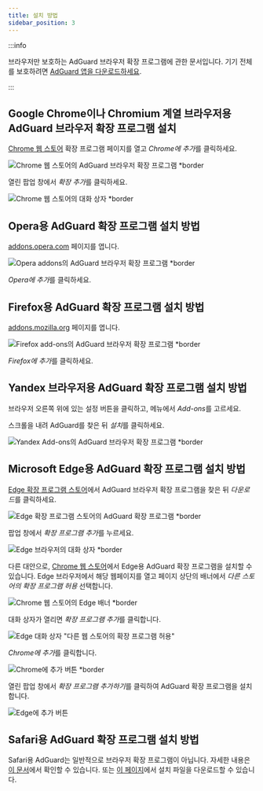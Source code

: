 ```yaml
---
title: 설치 방법
sidebar_position: 3
---
```


:::info

브라우저만 보호하는 AdGuard 브라우저 확장 프로그램에 관한 문서입니다. 기기 전체를 보호하려면 [AdGuard 앱을 다운로드하세요](https://agrd.io/download-kb-adblock).

:::

## Google Chrome이나 Chromium 계열 브라우저용 AdGuard 브라우저 확장 프로그램 설치

[Chrome 웹 스토어](https://agrd.io/extension_chrome) 확장 프로그램 페이지를 열고 *Chrome에 추가*를 클릭하세요.

![Chrome 웹 스토어의 AdGuard 브라우저 확장 프로그램 *border](https://cdn.adtidy.org/content/Kb/ad_blocker/browser_extension/ad_blocker_browser_extension_chrome.png)

열린 팝업 창에서 *확장 추가*를 클릭하세요.

![Chrome 웹 스토어의 대화 상자 *border](https://cdn.adtidy.org/content/Kb/ad_blocker/browser_extension/ad_blocker_browser_extension_chrome1.png)

## Opera용 AdGuard 확장 프로그램 설치 방법

[addons.opera.com](https://agrd.io/extension_opera) 페이지를 엽니다.

![Opera addons의 AdGuard 브라우저 확장 프로그램 *border](https://cdn.adtidy.org/content/Kb/ad_blocker/browser_extension/ad_blocker_browser_extension_opera.png)

*Opera에 추가*를 클릭하세요.

## Firefox용 AdGuard 확장 프로그램 설치 방법

[addons.mozilla.org](https://agrd.io/extension_firefox) 페이지를 엽니다.

![Firefox add-ons의 AdGuard 브라우저 확장 프로그램 *border](https://cdn.adtidy.org/content/Kb/ad_blocker/browser_extension/ad_blocker_browser_extension_firefox.png)

*Firefox에 추가*를 클릭하세요.

## Yandex 브라우저용 AdGuard 확장 프로그램 설치 방법

브라우저 오른쪽 위에 있는 설정 버튼을 클릭하고, 메뉴에서 *Add-ons*를 고르세요.

스크롤을 내려 AdGuard를 찾은 뒤 *설치*를 클릭하세요.

![Yandex Add-ons의 AdGuard 브라우저 확장 프로그램 *border](https://cdn.adtidy.org/content/Kb/ad_blocker/browser_extension/ad_blocker_browser_extension_yandex.png)

## Microsoft Edge용 AdGuard 확장 프로그램 설치 방법

[Edge 확장 프로그램 스토어](https://agrd.io/extension_edge)에서 AdGuard 브라우저 확장 프로그램을 찾은 뒤 *다운로드*를 클릭하세요.

![Edge 확장 프로그램 스토어의 AdGuard 확장 프로그램 *border](https://cdn.adtidy.org/content/Kb/ad_blocker/browser_extension/ad_blocker_browser_extension_edge.png)

팝업 창에서 *확장 프로그램 추가*를 누르세요.

![Edge 브라우저의 대화 상자 *border](https://cdn.adtidy.org/content/Kb/ad_blocker/browser_extension/ad_blocker_browser_extension_edge1.png)

다른 대안으로, [Chrome 웹 스토어](https://agrd.io/extension_chrome)에서 Edge용 AdGuard 확장 프로그램을 설치할 수 있습니다. Edge 브라우저에서 해당 웹페이지를 열고 페이지 상단의 배너에서 *다른 스토어의 확장 프로그램 허용* 선택합니다.

![Chrome 웹 스토어의 Edge 배너 *border](https://cdn.adtidy.org/content/Kb/ad_blocker/browser_extension/edge_banner.jpg)

대화 상자가 열리면 *확장 프로그램 추가*를 클릭합니다.

![Edge 대화 상자 "다른 웹 스토어의 확장 프로그램 허용"](https://cdn.adtidy.org/content/Kb/ad_blocker/browser_extension/allow_from_stores.jpg)

*Chrome에 추가*를 클릭합니다.

![Chrome에 추가 버튼 *border](https://cdn.adtidy.org/content/Kb/ad_blocker/browser_extension/add_to_chrome.jpg)

열린 팝업 창에서 *확장 프로그램 추가하기*를 클릭하여 AdGuard 확장 프로그램을 설치합니다.

![Edge에 추가 버튼](https://cdn.adtidy.org/content/Kb/ad_blocker/browser_extension/add_to_edge.jpg)

## Safari용 AdGuard 확장 프로그램 설치 방법

Safari용 AdGuard는 일반적으로 브라우저 확장 프로그램이 아닙니다. 자세한 내용은 [이 문서](/adguard-for-safari/features/general)에서 확인할 수 있습니다. 또는 [이 페이지](https://agrd.io/safari_release)에서 설치 파일을 다운로드할 수 있습니다.
